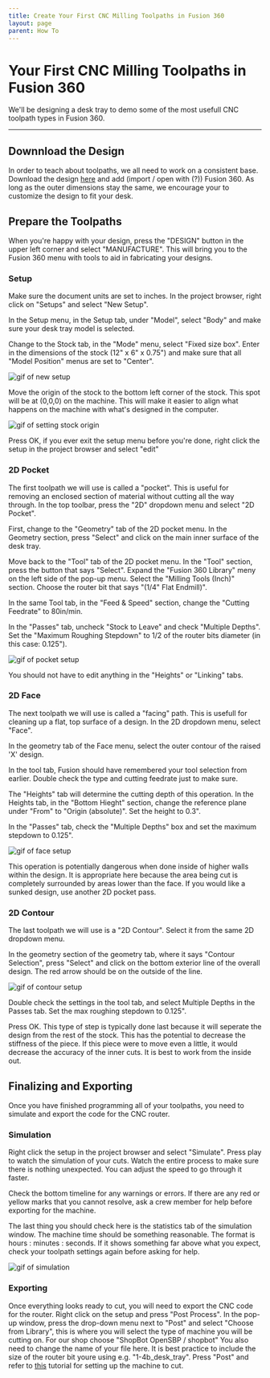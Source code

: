 ```yaml
---
title: Create Your First CNC Milling Toolpaths in Fusion 360
layout: page
parent: How To
---
```


# Your First CNC Milling Toolpaths in Fusion 360

We'll be designing a desk tray to demo some of the most usefull CNC toolpath types in Fusion 360.

---

## Downnload the Design

In order to teach about toolpaths, we all need to work on a consistent base. Download the design <a href="/assets/how_to/cnc_tutorial_tray/GIX_Desk_Tray.f3d" download>here</a> and add (import / open with (?)) Fusion 360. As long as the outer dimensions stay the same, we encourage your to customize the design to fit your desk.

## Prepare the Toolpaths

When you're happy with your design, press the "DESIGN" button in the upper left corner and select "MANUFACTURE". This will bring you to the Fusion 360 menu with tools to aid in fabricating your designs.

### Setup

Make sure the document units are set to inches.
In the project browser, right click on "Setups" and select "New Setup".

In the Setup menu, in the Setup tab, under "Model", select "Body" and make sure your desk tray model is selected.

Change to the Stock tab, in the "Mode" menu, select "Fixed size box". Enter in the dimensions of the stock (12" x 6" x 0.75") and make sure that all "Model Position" menus are set to "Center".

![gif of new setup](/assets/images/cnc_toolpaths/1-setup.gif)

Move the origin of the stock to the bottom left corner of the stock. This spot will be at (0,0,0) on the machine. This will make it easier to align what happens on the machine with what's designed in the computer.

![gif of setting stock origin](/assets/images/cnc_toolpaths/2-stock-origin.gif)

Press OK, if you ever exit the setup menu before you're done, right click the setup in the project browser and select "edit"

### 2D Pocket

The first toolpath we will use is called a "pocket". This is useful for removing an enclosed section of material without cutting all the way through. In the top toolbar, press the "2D" dropdown menu and select "2D Pocket".

First, change to the "Geometry" tab of the 2D pocket menu. In the Geometry section, press "Select" and click on the main inner surface of the desk tray.

Move back to the "Tool" tab of the 2D pocket menu. In the "Tool" section, press the button that says "Select". Expand the "Fusion 360 Library" meny on the left side of the pop-up menu. Select the "Milling Tools (Inch)" section. Choose the router bit that says "(1/4" Flat Endmill)".

In the same Tool tab, in the "Feed & Speed" section, change the "Cutting Feedrate" to 80in/min.

In the "Passes" tab, uncheck "Stock to Leave" and check "Multiple Depths". Set the "Maximum Roughing Stepdown" to 1/2 of the router bits diameter (in this case: 0.125").

![gif of pocket setup](/assets/images/cnc_toolpaths/3-pocket.gif)

You should not have to edit anything in the "Heights" or "Linking" tabs.

### 2D Face

The next toolpath we will use is called a "facing" path. This is usefull for cleaning up a flat, top surface of a design. In the 2D dropdown menu, select "Face".

In the geometry tab of the Face menu, select the outer contour of the raised 'X' design. 

In the tool tab, Fusion should have remembered your tool selection from earlier. Double check the type and cutting feedrate just to make sure. 

The "Heights" tab will determine the cutting depth of this operation. In the Heights tab, in the "Bottom Hieght" section, change the reference plane under "From" to "Origin (absolute)". Set the height to 0.3".

In the "Passes" tab, check the "Multiple Depths" box and set the maximum stepdown to 0.125".

![gif of face setup](/assets/images/cnc_toolpaths/4-face.gif)

This operation is potentially dangerous when done inside of higher walls within the design. It is appropriate here because the area being cut is completely surrounded by areas lower than the face. If you would like a sunked design, use another 2D pocket pass.

### 2D Contour

The last toolpath we will use is a "2D Contour". Select it from the same 2D dropdown menu. 

In the geometry section of the geometry tab, where it says "Contour Selection", press "Select" and click on the bottom exterior line of the overall design. The red arrow should be on the outside of the line.

![gif of contour setup](assets/images/cnc_toolpaths/5-contour.gif)

Double check the settings in the tool tab, and select Multiple Depths in the Passes tab. Set the max roughing stepdown to 0.125". 

Press OK. This type of step is typically done last because it will seperate the design from the rest of the stock. This has the potential to decrease the stiffness of the piece. If this piece were to move even a little, it would decrease the accuracy of the inner cuts. It is best to work from the inside out. 

## Finalizing and Exporting

Once you have finished programming all of your toolpaths, you need to simulate and export the code for the CNC router. 

### Simulation

Right click the setup in the project browser and select "Simulate". Press play to watch the simulation of your cuts. Watch the entire process to make sure there is nothing unexpected. You can adjust the speed to go through it faster. 

Check the bottom timeline for any warnings or errors. If there are any red or yellow marks that you cannot resolve, ask a crew member for help before exporting for the machine. 

The last thing you should check here is the statistics tab of the simulation window. The machine time should be something reasonable. The format is hours : minutes : seconds. If it shows something far above what you expect, check your toolpath settings again before asking for help.

![gif of simulation](/assets/images/cnc_toolpaths/6-simulate.gif)

### Exporting

Once everything looks ready to cut, you will need to export the CNC code for the router. Right click on the setup and press "Post Process". 
In the pop-up window, press the drop-down menu next to "Post" and select "Choose from Library", this is where you will select the type of machine you will be cutting on. For our shop choose "ShopBot OpenSBP / shopbot"
You also need to change the name of your file here. It is best practice to include the size of the router bit youre using e.g. "1-4b\_desk\_tray".
Press "Post" and refer to [this](/how_to/cnc_milling_setup.md) tutorial for setting up the machine to cut.

